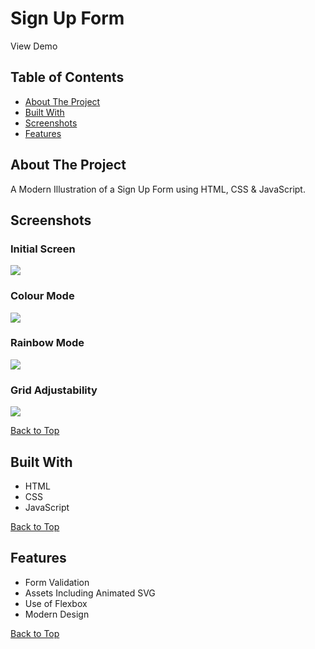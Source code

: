 # Sign Up Form

View Demo

## Table of Contents
- [About The Project](#about-the-project)
- [Built With](#built-with)
- [Screenshots](#screenshots)
- [Features](#features)

## About The Project
A Modern Illustration of a Sign Up Form using HTML, CSS &amp; JavaScript.

## Screenshots

### Initial Screen
![](screenshots/initial-screen-etch-a-sketch.png)

### Colour Mode
![](screenshots/colour-mode-etch-a-sketch.png)

### Rainbow Mode
![](screenshots/rainbow-mode-etch-a-sketch.png)

### Grid Adjustability
![](screenshots/grid-adjustability-etch-a-sketch.png)

[Back to Top](#sign-up-form)

## Built With
- HTML
- CSS
- JavaScript

[Back to Top](#sign-up-form)

## Features
- Form Validation
- Assets Including Animated SVG
- Use of Flexbox
- Modern Design

[Back to Top](#sign-up-form)
